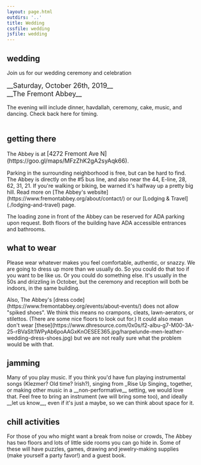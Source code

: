 ```yaml
---
layout: page.html
outdirs: '..'
title: Wedding
cssfile: wedding
jsfile: wedding
---
```

<div class='wedding clearfix fadeygreen'>
<h2>wedding</h2>
<p>Join us for our wedding ceremony and celebration</p>
<span style='font-size:1.3em;'>__Saturday, October 26th, 2019__<br>__The Fremont Abbey__</span>
<br><br>The evening will include dinner, havdallah, ceremony, cake, music, and dancing. Check back here for timing.<br><br><!--Arrive at <span style='font-size:1.3em;'>__5:30 PM__</span>.<br>We will start with dinner, followed by Havdallah, wedding ceremony, music, and dancing.-->
</div>

<div class='info fadeygreen'>
<h2>getting there</h2>
<p>The Abbey is at <span style='font-size:1.1em;'>[4272 Fremont Ave N](https://goo.gl/maps/MFzZhK2gA2syAqk66)</span>.</p>
<p>Parking in the surrounding neighborhood is free, but can be hard to find. The Abbey is directly on the #5 bus line, and also near the 44, E-line, 28, 62, 31, 21. If you're walking or biking, be warned it's halfway up a pretty big hill. Read more on [The Abbey's website](https://www.fremontabbey.org/about/contact/) or our [Lodging &amp; Travel](./lodging-and-travel) page.</p>
<p>The loading zone in front of the Abbey can be reserved for ADA parking upon request. Both floors of the building have ADA accessible entrances and bathrooms.
</p>
</div>

<div class='info fadeygreen'>
<h2>what to wear</h2>
<p>Please wear whatever makes you feel comfortable, authentic, or snazzy. We are going to dress up more than we usually do. So you could do that too if you want to be like us. Or you could do something else. It's usually in the 50s and drizzling in October, but the ceremony and reception will both be indoors, in the same building.</p>
<p>Also, The Abbey's [dress code](https://www.fremontabbey.org/events/about-events/) does not allow "spiked shoes". We think this means no crampons, cleats, lawn-aerators, or stilettos. (There are some nice floors to look out for.) It could also mean don't wear [these](https://www.dhresource.com/0x0s/f2-albu-g7-M00-3A-25-rBVaSlt1WPyAb6poAAGxKnOESEE365.jpg/harpelunde-men-leather-wedding-dress-shoes.jpg) but we are not really sure what the problem would be with that.</p>
</div>

<div class='info fadeygreen'>
<h2>jamming</h2>
<p>Many of you play music. If you think you'd have fun playing instrumental songs (Klezmer? Old time? Irish?), singing from _Rise Up Singing_ together, or making other music in a __non-performative__ setting, we would love that. Feel free to bring an instrument (we will bring some too), and ideally __let us know__, even if it's just a maybe, so we can think about space for it.</p>
</div>

<div class='info fadeygreen'>
<h2>chill activities</h2>
<p>For those of you who might want a break from noise or crowds, The Abbey has two floors and lots of little side rooms you can go hide in. Some of these will have puzzles, games, drawing and jewelry-making supplies (make yourself a party favor!) and a guest book. </p>
</div>

<!-- 
Kids: Please bring your kids if you want and they want! 
Jamming: bring instruments. 
Other activities: puzzles, crafts. 
Respect: be nice, yes-and, use correct pronouns. https://www.fremontabbey.org/respect/

Jobs: sign up to do something. 
--> 
